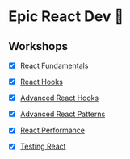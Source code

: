 # Epic React Dev 🚀

## Workshops

- [X] [React Fundamentals](./react-fundamentals/README.md)
- [X] [React Hooks](./react-hooks/README.md)
- [X] [Advanced React Hooks](./advanced-react-hooks/README.md)
- [X] [Advanced React Patterns](./advanced-react-patterns/README.md)
- [X] [React Performance](./react-performance/README.md)
- [X] [Testing React](./testing-react/README.md)



